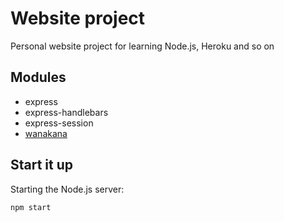 # Website project

Personal website project for learning Node.js, Heroku and so on

## Modules

 - express
 - express-handlebars
 - express-session
 - [wanakana](https://github.com/WaniKani/WanaKana)

## Start it up

Starting the Node.js server:
```
npm start
```
